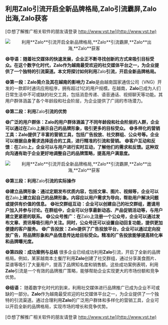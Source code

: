 ## **利用**Zalo**引流开启全新品牌格局,**Zalo**引流霸屏,**Zalo**出海,**Zalo**获客**

[😍想了解推广相关软件的朋友请登录 http://www.vst.tw](http://www.vst.tw)

 <center><img src="https://vst.tw/MP4/tuiguang/png/1.png" alt="利用**Zalo**引流开启全新品牌格局,**Zalo**引流霸屏,**Zalo**出海,**Zalo**获客"></center>

**😄导语：随着社交媒体的快速发展，企业正不断寻找创新的方式来吸引目标受众。在这个数字化时代，**Zalo**作为越南最受欢迎的社交媒体平台之一，为企业提供了一个独特的引流渠道。本文将探讨如何利用**Zalo**引流，开启全新品牌格局。**

**😄第一段：**Zalo**简介及其在越南的影响力**
**Zalo**是由越南国家通信公司（VNG）开发的一款即时通讯应用程序，拥有超过1亿的用户规模。在越南，**Zalo**已成为人们日常生活中不可或缺的社交工具，包括消息传递、语音通话、视频聊天等功能。其用户群体涵盖了各个年龄段和社会阶层，为企业提供了广阔的市场潜力。

**😄第二段：利用**Zalo**引流的优势**

**😄广泛的用户群体：**Zalo**的用户群体涵盖了不同年龄段和社会阶层的人群，企业可以通过在**Zalo**上展示自己的品牌形象，吸引更多的目标受众。**
**😄多样化的营销工具：**Zalo**提供了丰富的营销工具，包括广告投放、社交群组、公众号等。企业可以根据自身需求选择适合的工具，进行精准的引流和营销。**
**😄客户互动和反馈：在**Zalo**上，企业可以与用户进行实时互动，了解他们的需求和反馈。这种双向沟通有助于企业更好地调整自己的品牌策略，提高用户满意度。**

 <center><img src="https://vst.tw/MP4/tuiguang/png/4.png" alt="利用**Zalo**引流开启全新品牌格局,**Zalo**引流霸屏,**Zalo**出海,**Zalo**获客"></center>

**😄第三段：利用**Zalo**引流的实际操作**

**😄建立品牌形象：通过定期发布优质内容，包括文章、图片、视频等，企业可以在**Zalo**上建立起自己的品牌形象。内容应以用户需求为导向，帮助用户解决问题或提供有价值的信息。**
**😄社交群组互动：企业可以创建自己的社交群组，邀请用户加入并参与讨论。在群组中，企业可以分享最新动态、产品促销活动等，与用户建立更紧密的联系。**
**😄公众号推广：在**Zalo**上注册一个公众号，企业可以通过发布文章、资讯等吸引用户关注。同时，公众号还可以设置自动回复功能，提供更加便捷的客户服务。**
**😄广告投放：**Zalo**提供了广告投放平台，企业可以通过定向投放广告，将品牌形象和产品信息传达给目标受众。精准的广告投放能够提高转化率和品牌曝光度。**

**😄第四段：成功案例与总结**
很多企业已经成功利用**Zalo**引流，开启了全新的品牌格局。例如，某家越南本土餐厅利用**Zalo**创建了社交群组，通过分享美食图片、菜谱等吸引了大量用户，提高了品牌知名度和销售额。这些成功案例表明，利用**Zalo**引流是一个有效的品牌推广策略，能够帮助企业实现更大的市场份额和竞争优势。

**😄结语：**
随着数字化时代的到来，利用社交媒体进行品牌推广已成为企业不可或缺的一部分。**Zalo**作为越南最受欢迎的社交媒体平台之一，为企业提供了一个独特的引流渠道。通过合理利用**Zalo**的广泛用户群体和多样化的营销工具，企业可以开启全新的品牌格局，实现市场的增长和竞争优势。

[😍想了解推广相关软件的朋友请登录 http://www.vst.tw](http://www.vst.tw)



